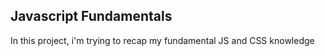 ## Javascript Fundamentals 
In this project, i'm trying to recap my fundamental JS  and CSS knowledge
